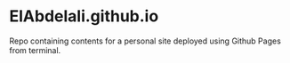 # ElAbdelali.github.io
Repo containing contents for a personal site deployed using Github Pages from terminal. 
